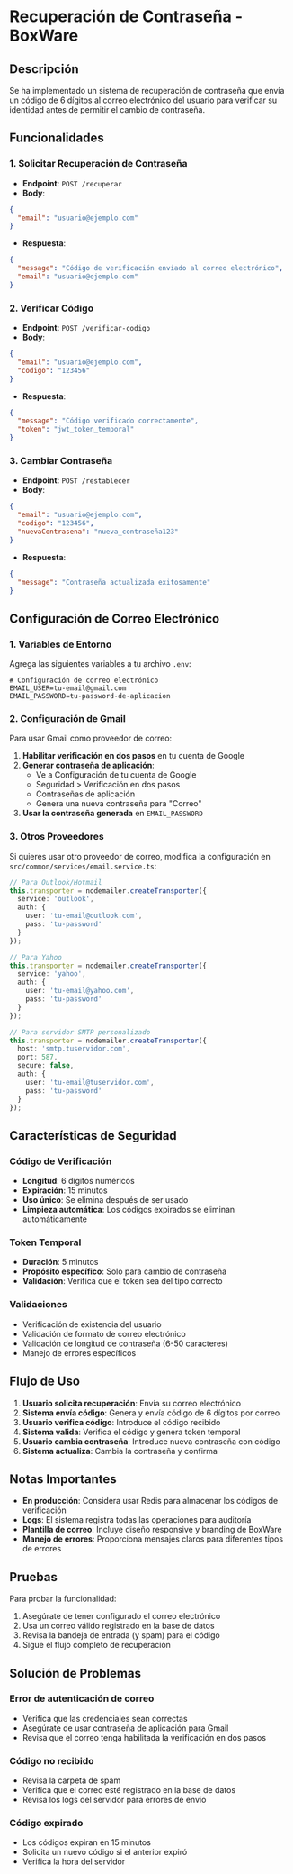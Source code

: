 # Recuperación de Contraseña - BoxWare

## Descripción

Se ha implementado un sistema de recuperación de contraseña que envía un código de 6 dígitos al correo electrónico del usuario para verificar su identidad antes de permitir el cambio de contraseña.

## Funcionalidades

### 1. Solicitar Recuperación de Contraseña
- **Endpoint**: `POST /recuperar`
- **Body**:
```json
{
  "email": "usuario@ejemplo.com"
}
```
- **Respuesta**:
```json
{
  "message": "Código de verificación enviado al correo electrónico",
  "email": "usuario@ejemplo.com"
}
```

### 2. Verificar Código
- **Endpoint**: `POST /verificar-codigo`
- **Body**:
```json
{
  "email": "usuario@ejemplo.com",
  "codigo": "123456"
}
```
- **Respuesta**:
```json
{
  "message": "Código verificado correctamente",
  "token": "jwt_token_temporal"
}
```

### 3. Cambiar Contraseña
- **Endpoint**: `POST /restablecer`
- **Body**:
```json
{
  "email": "usuario@ejemplo.com",
  "codigo": "123456",
  "nuevaContrasena": "nueva_contraseña123"
}
```
- **Respuesta**:
```json
{
  "message": "Contraseña actualizada exitosamente"
}
```

## Configuración de Correo Electrónico

### 1. Variables de Entorno

Agrega las siguientes variables a tu archivo `.env`:

```env
# Configuración de correo electrónico
EMAIL_USER=tu-email@gmail.com
EMAIL_PASSWORD=tu-password-de-aplicacion
```

### 2. Configuración de Gmail

Para usar Gmail como proveedor de correo:

1. **Habilitar verificación en dos pasos** en tu cuenta de Google
2. **Generar contraseña de aplicación**:
   - Ve a Configuración de tu cuenta de Google
   - Seguridad > Verificación en dos pasos
   - Contraseñas de aplicación
   - Genera una nueva contraseña para "Correo"
3. **Usar la contraseña generada** en `EMAIL_PASSWORD`

### 3. Otros Proveedores

Si quieres usar otro proveedor de correo, modifica la configuración en `src/common/services/email.service.ts`:

```typescript
// Para Outlook/Hotmail
this.transporter = nodemailer.createTransporter({
  service: 'outlook',
  auth: {
    user: 'tu-email@outlook.com',
    pass: 'tu-password'
  }
});

// Para Yahoo
this.transporter = nodemailer.createTransporter({
  service: 'yahoo',
  auth: {
    user: 'tu-email@yahoo.com',
    pass: 'tu-password'
  }
});

// Para servidor SMTP personalizado
this.transporter = nodemailer.createTransporter({
  host: 'smtp.tuservidor.com',
  port: 587,
  secure: false,
  auth: {
    user: 'tu-email@tuservidor.com',
    pass: 'tu-password'
  }
});
```

## Características de Seguridad

### Código de Verificación
- **Longitud**: 6 dígitos numéricos
- **Expiración**: 15 minutos
- **Uso único**: Se elimina después de ser usado
- **Limpieza automática**: Los códigos expirados se eliminan automáticamente

### Token Temporal
- **Duración**: 5 minutos
- **Propósito específico**: Solo para cambio de contraseña
- **Validación**: Verifica que el token sea del tipo correcto

### Validaciones
- Verificación de existencia del usuario
- Validación de formato de correo electrónico
- Validación de longitud de contraseña (6-50 caracteres)
- Manejo de errores específicos

## Flujo de Uso

1. **Usuario solicita recuperación**: Envía su correo electrónico
2. **Sistema envía código**: Genera y envía código de 6 dígitos por correo
3. **Usuario verifica código**: Introduce el código recibido
4. **Sistema valida**: Verifica el código y genera token temporal
5. **Usuario cambia contraseña**: Introduce nueva contraseña con código
6. **Sistema actualiza**: Cambia la contraseña y confirma

## Notas Importantes

- **En producción**: Considera usar Redis para almacenar los códigos de verificación
- **Logs**: El sistema registra todas las operaciones para auditoría
- **Plantilla de correo**: Incluye diseño responsive y branding de BoxWare
- **Manejo de errores**: Proporciona mensajes claros para diferentes tipos de errores

## Pruebas

Para probar la funcionalidad:

1. Asegúrate de tener configurado el correo electrónico
2. Usa un correo válido registrado en la base de datos
3. Revisa la bandeja de entrada (y spam) para el código
4. Sigue el flujo completo de recuperación

## Solución de Problemas

### Error de autenticación de correo
- Verifica que las credenciales sean correctas
- Asegúrate de usar contraseña de aplicación para Gmail
- Revisa que el correo tenga habilitada la verificación en dos pasos

### Código no recibido
- Revisa la carpeta de spam
- Verifica que el correo esté registrado en la base de datos
- Revisa los logs del servidor para errores de envío

### Código expirado
- Los códigos expiran en 15 minutos
- Solicita un nuevo código si el anterior expiró
- Verifica la hora del servidor 